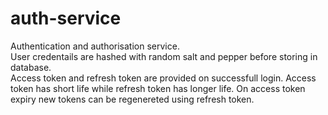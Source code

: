 # auth-service
Authentication and authorisation service.\
User credentails are hashed with random salt and pepper before storing in database.\
Access token and refresh token are provided on successfull login. Access token has short life while refresh token has longer life. On access token expiry new tokens can be regenereted using refresh token.

